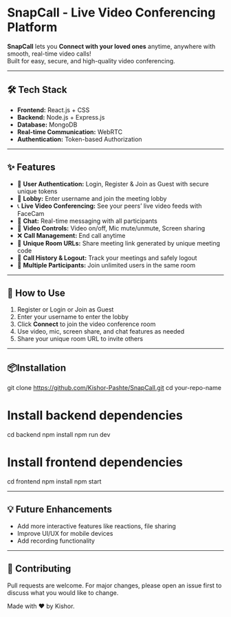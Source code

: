 # SnapCall - Live Video Conferencing Platform

**SnapCall** lets you **Connect with your loved ones** anytime, anywhere with smooth, real-time video calls!  
Built for easy, secure, and high-quality video conferencing.

---

## 🛠️ Tech Stack  
- **Frontend:** React.js + CSS  
- **Backend:** Node.js + Express.js  
- **Database:** MongoDB  
- **Real-time Communication:** WebRTC  
- **Authentication:** Token-based Authorization

---

## ✨ Features  
- 🔐 **User Authentication:** Login, Register & Join as Guest with secure unique tokens  
- 👥 **Lobby:** Enter username and join the meeting lobby  
- 📞 **Live Video Conferencing:** See your peers’ live video feeds with FaceCam  
- 💬 **Chat:** Real-time messaging with all participants  
- 🎥 **Video Controls:** Video on/off, Mic mute/unmute, Screen sharing  
- ❌ **Call Management:** End call anytime  
- 🔗 **Unique Room URLs:** Share meeting link generated by unique meeting code  
- 📜 **Call History & Logout:** Track your meetings and safely logout  
- 👥 **Multiple Participants:** Join unlimited users in the same room  

---

## 🚀 How to Use  
1. Register or Login or Join as Guest  
2. Enter your username to enter the lobby  
3. Click **Connect** to join the video conference room  
4. Use video, mic, screen share, and chat features as needed  
5. Share your unique room URL to invite others  

---
## 📦Installation  
git clone https://github.com/Kishor-Pashte/SnapCall.git
cd your-repo-name

# Install backend dependencies
cd backend
npm install
npm run dev

# Install frontend dependencies
cd frontend
npm install
npm start

---

## 💡 Future Enhancements  
- Add more interactive features like reactions, file sharing  
- Improve UI/UX for mobile devices  
- Add recording functionality

---

## 🤝 Contributing
Pull requests are welcome.
For major changes, please open an issue first to discuss what you would like to change.



Made with ❤️ by Kishor.

